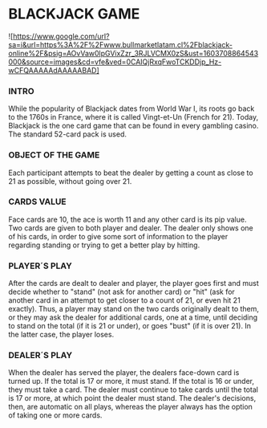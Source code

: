 # BLACKJACK GAME
![https://www.google.com/url?sa=i&url=https%3A%2F%2Fwww.bullmarketlatam.cl%2Fblackjack-online%2F&psig=AOvVaw0lpGVixZzr_3RJLVCMX0zS&ust=1603708864543000&source=images&cd=vfe&ved=0CAIQjRxqFwoTCKDDjp_Hz-wCFQAAAAAdAAAAABAD]
### INTRO
While the popularity of Blackjack dates from World War I, its roots go back to the 1760s in France, where it is called Vingt-et-Un (French for 21). Today, Blackjack is the one card game that can be found in every gambling casino. The standard 52-card pack is used. 

### OBJECT OF THE GAME
Each participant attempts to beat the dealer by getting a count as close to 21 as possible, without going over 21.

### CARDS VALUE
Face cards are 10, the ace is worth 11 and any other card is its pip value. Two cards are given to both player and dealer. The dealer only shows one of his cards, in order to give some sort of information to the player regarding standing or trying to get a better play by hitting. 

### PLAYER´S PLAY
After the cards are dealt to dealer and player, the player  goes first and must decide whether to "stand" (not ask for another card) or "hit" (ask for another card in an attempt to get closer to a count of 21, or even hit 21 exactly). Thus, a player may stand on the two cards originally dealt to them, or they may ask the dealer for additional cards, one at a time, until deciding to stand on the total (if it is 21 or under), or goes "bust" (if it is over 21). In the latter case, the player loses. 

### DEALER´S PLAY
When the dealer has served the player, the dealers face-down card is turned up. If the total is 17 or more, it must stand. If the total is 16 or under, they must take a card. The dealer must continue to take cards until the total is 17 or more, at which point the dealer must stand. The dealer's decisions, then, are automatic on all plays, whereas the player always has the option of taking one or more cards.